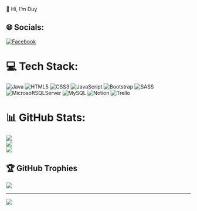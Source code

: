 👋 Hi, I’m Duy

<!---
NguyenNgocKhanhDuy/NguyenNgocKhanhDuy is a ✨ special ✨ repository because its `README.md` (this file) appears on your GitHub profile.
You can click the Preview link to take a look at your changes.
--->


## 🌐 Socials:
[![Facebook](https://img.shields.io/badge/Facebook-%231877F2.svg?logo=Facebook&logoColor=white)](https://facebook.com/khanhduy.nnkd) 

# 💻 Tech Stack:
![Java](https://img.shields.io/badge/java-%23ED8B00.svg?style=for-the-badge&logo=openjdk&logoColor=white) ![HTML5](https://img.shields.io/badge/html5-%23E34F26.svg?style=for-the-badge&logo=html5&logoColor=white) ![CSS3](https://img.shields.io/badge/css3-%231572B6.svg?style=for-the-badge&logo=css3&logoColor=white) ![JavaScript](https://img.shields.io/badge/javascript-%23323330.svg?style=for-the-badge&logo=javascript&logoColor=%23F7DF1E) ![Bootstrap](https://img.shields.io/badge/bootstrap-%238511FA.svg?style=for-the-badge&logo=bootstrap&logoColor=white) ![SASS](https://img.shields.io/badge/SASS-hotpink.svg?style=for-the-badge&logo=SASS&logoColor=white) ![MicrosoftSQLServer](https://img.shields.io/badge/Microsoft%20SQL%20Server-CC2927?style=for-the-badge&logo=microsoft%20sql%20server&logoColor=white) ![MySQL](https://img.shields.io/badge/mysql-%2300000f.svg?style=for-the-badge&logo=mysql&logoColor=white) ![Notion](https://img.shields.io/badge/Notion-%23000000.svg?style=for-the-badge&logo=notion&logoColor=white) ![Trello](https://img.shields.io/badge/Trello-%23026AA7.svg?style=for-the-badge&logo=Trello&logoColor=white)
# 📊 GitHub Stats:
![](https://github-readme-stats.vercel.app/api?username=NguyenNgocKhanhDuy&theme=dracula&hide_border=false&include_all_commits=true&count_private=true)<br/>
![](https://github-readme-streak-stats.herokuapp.com/?user=NguyenNgocKhanhDuy&theme=dracula&hide_border=false)<br/>
![](https://github-readme-stats.vercel.app/api/top-langs/?username=NguyenNgocKhanhDuy&theme=dracula&hide_border=false&include_all_commits=true&count_private=true&layout=compact)

## 🏆 GitHub Trophies
![](https://github-profile-trophy.vercel.app/?username=NguyenNgocKhanhDuy&theme=dracula&no-frame=false&no-bg=false&margin-w=4)

---
[![](https://visitcount.itsvg.in/api?id=NguyenNgocKhanhDuy&icon=0&color=0)](https://visitcount.itsvg.in)

<!-- Proudly created with GPRM ( https://gprm.itsvg.in ) -->
